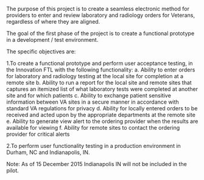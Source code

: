 The purpose of this project is to create a seamless electronic method for providers to enter and review laboratory and radiology orders 
for Veterans, regardless of where they are aligned. 

The goal of the first phase of the project is to create a functional prototype in a development / test environment. 

The specific objectives are:

1.To create a functional prototype and perform user acceptance testing, in the Innovation FTL with the following functionality: 
 a. Ability to enter orders for laboratory and radiology testing at the local site for completion at a remote site
 b. Ability to run a report for the local site and remote sites that captures an itemized list of what laboratory tests 
    were completed at another site and for which patients
 c. Ability to exchange patient sensitive information between VA sites in a secure manner in accordance with standard VA 
    regulations for privacy
 d. Ability for locally entered orders to be received and acted upon by the appropriate departments at the remote site
 e. Ability to generate view alert to the ordering provider when the results are available for viewing
 f. Ability for remote sites to contact the ordering provider for critical alerts

2.To perform user functionality testing in a production environment in Durham, NC and Indianapolis, IN.

Note:  As of 15 December 2015 Indianapolis IN will not be included in the pilot.

